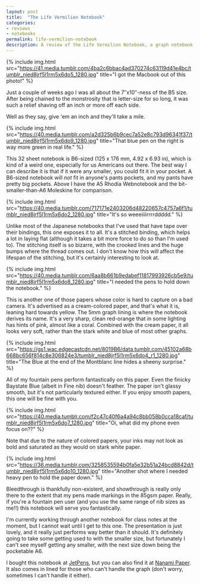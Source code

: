 ```yaml
---
layout: post
title:  "The Life Vermilion Notebook"
categories:
- reviews
- notebooks
permalink: life-vermilion-notebook
description: A review of the Life Vermilion Notebook, a graph notebook in B6.
---
```


{% include img.html src="https://41.media.tumblr.com/4ba2c6bbac4ad370274c63119d41e4bc/tumblr_nied8jrf5l1rm5x6do5_1280.jpg" title="I got the Macbook out of this photo!" %}

Just a couple of weeks ago I was all about the 7&Prime;x10&Prime;-ness of the B5 size. After being chained to the monstrosity that is letter-size for so long, it was such a relief shaving off an inch or more off each side.

Well as they say, give 'em an inch and they'll take a mile.

{% include img.html src="https://40.media.tumblr.com/a2d325b6b9cec7a52e8c793d96341f37/tumblr_nied8jrf5l1rm5x6do9_1280.jpg" title="That blue pen on the right is way more green in real life." %}

This 32 sheet notebook is B6-sized (125 x 176 mm, 4.92 x 6.93 in), which is kind of a weird one, especially for us Americans out there. The best way I can describe it is that if it were any smaller, you could fit it in your pocket. A B6-sized notebook will *not* fit in anyone's pants pockets, and my pants have pretty big pockets. Above I have the A5 Rhodia Webnotebook and the bit-smaller-than-A6 Moleskine for comparison.

{% include img.html src="https://40.media.tumblr.com/717171e2403206d48220657c4757a6f1/tumblr_nied8jrf5l1rm5x6do2_1280.jpg" title="It's so weeeiiiirrrrddddd." %}

Unlike most of the Japanese notebooks that I've used that have tape over their bindings, this one exposes it to all. It's a stitched binding, which helps a lot in laying flat (although it takes a bit more force to do so than I'm used to). The stitching itself is so bizarre, with the crooked lines and the huge bumps where the thread comes out. I don't know how this will affect the lifespan of the stitching, but it's certainly interesting to look at.

{% include img.html src="https://40.media.tumblr.com/6aa8b661b9edabef11817993926cb5e9/tumblr_nied8jrf5l1rm5x6do8_1280.jpg" title="I needed the pens to hold down the notebook." %}

This is another one of those papers whose color is hard to capture on a bad camera. It's advertised as a cream-colored paper, and that's what it is, leaning hard towards yellow. The 5mm graph lining is where the notebook derives its name. It's a very sharp, clean red-orange that in some lighting has hints of pink, almost like a coral. Combined with the cream paper, it all looks very soft, rather than the stark white and blue of most other graphs.

{% include img.html src="https://gs1.wac.edgecastcdn.net/8019B6/data.tumblr.com/45102a68b668bc656f814c8e306824e3/tumblr_nied8jrf5l1rm5x6do4_r1_1280.jpg" title="The Blue at the end of the Montblanc line hides a sheeny surprise." %}

All of my fountain pens perform fantastically on this paper. Even the finicky Baystate Blue (albeit in Fine nib) doesn't feather. The paper isn't glassy smooth, but it's not particularly textured either. If you enjoy smooth papers, this one will be fine with you.

{% include img.html src="https://40.media.tumblr.com/f2c47c40f6a4a94c8bb058b0cca18caf/tumblr_nied8jrf5l1rm5x6do7_1280.jpg" title="Oi, what did my phone even focus on??" %}

Note that due to the nature of colored papers, your inks may not look as bold and saturated as they would on stark white paper.

{% include img.html src="https://36.media.tumblr.com/3258535594b0fa5e32b51a24bcd8842d/tumblr_nied8jrf5l1rm5x6do10_1280.jpg" title="Another shot where I needed heavy pen to hold the paper down." %}

Bleedthrough is thankfully non-existent, and showthrough is really only there to the extent that my pens made markings in the 85gsm paper. Really, if you're a fountain pen user (and you use the same range of nib sizes as me!!) this notebook will serve you fantastically.

I'm currently working through another notebook for class notes at the moment, but I cannot wait until I get to this one. The presentation is just lovely, and it really just performs way better than it should. It's definitely going to take some getting used to with the smaller size, but fortunately I can't see myself getting any smaller, with the next size down being the pocketable A6.

I bought this notebook at [JetPens](http://www.jetpens.com/Life-Vermilion-Notebook-B6-Graph/pd/10862), but you can also find it at [Nanami Paper](http://www.nanamipaper.com/products/life-japan-b6-section-vermilion-notebook-n66.html). It also comes in lined for those who can't handle the graph (don't worry, sometimes I can't handle it either).